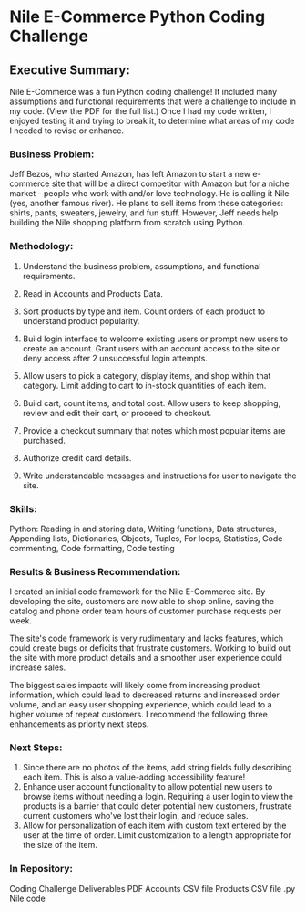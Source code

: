 # Nile E-Commerce Python Coding Challenge

## Executive Summary:

Nile E-Commerce was a fun Python coding challenge!  It included many assumptions and functional requirements that were a challenge to include in my code.  (View the PDF for the full list.)  Once I had my code written, I enjoyed testing it and trying to break it, to determine what areas of my code I needed to revise or enhance.    


### Business Problem: 

Jeff Bezos, who started Amazon, has left Amazon to start a new e-commerce site that will be a direct competitor with Amazon but for a niche market - people who work with and/or love technology.  He is calling it Nile (yes, another famous river).  He plans to sell items from these categories: shirts, pants, sweaters, jewelry, and fun stuff.  However, Jeff needs help building the Nile shopping platform from scratch using Python.   


### Methodology: 

1. Understand the business problem, assumptions, and functional requirements.
   
2. Read in Accounts and Products Data.  

3. Sort products by type and item.  Count orders of each product to understand product popularity.  

4. Build login interface to welcome existing users or prompt new users to create an account.  Grant users with an account access to the site or deny access after 2 unsuccessful login attempts.

5. Allow users to pick a category, display items, and shop within that category.  Limit adding to cart to in-stock quantities of each item.

6. Build cart, count items, and total cost.  Allow users to keep shopping, review and edit their cart, or proceed to checkout.

7. Provide a checkout summary that notes which most popular items are purchased.

8. Authorize credit card details.

9. Write understandable messages and instructions for user to navigate the site.  


### Skills:

Python: Reading in and storing data, Writing functions, Data structures, Appending lists, Dictionaries, Objects, Tuples, For loops, Statistics, Code commenting, Code formatting, Code testing


### Results & Business Recommendation: 

I created an initial code framework for the Nile E-Commerce site.  By developing the site, customers are now able to shop online, saving the catalog and phone order team hours of customer purchase requests per week.  

The site's code framework is very rudimentary and lacks features, which could create bugs or deficits that frustrate customers.  Working to build out the site with more product details and a smoother user experience could increase sales.    

The biggest sales impacts will likely come from increasing product information, which could lead to decreased returns and increased order volume, and an easy user shopping experience, which could lead to a higher volume of repeat customers.  I recommend the following three enhancements as priority next steps.  


### Next Steps: 

1. Since there are no photos of the items, add string fields fully describing each item.  This is also a value-adding accessibility feature!  
2. Enhance user account functionality to allow potential new users to browse items without needing a login.  Requiring a user login to view the products is a barrier that could deter potential new customers, frustrate current customers who've lost their login, and reduce sales.
3. Allow for personalization of each item with custom text entered by the user at the time of order.  Limit customization to a length appropriate for the size of the item.


### In Repository: 
Coding Challenge Deliverables PDF 
Accounts CSV file
Products CSV file
.py Nile code 
